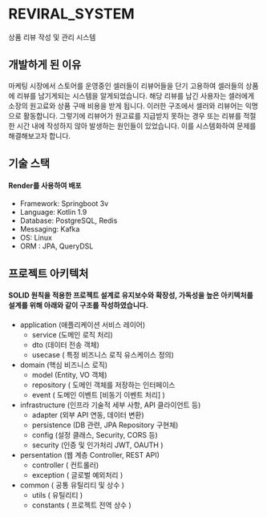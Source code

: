 # REVIRAL_SYSTEM
상품 리뷰 작성 및 관리 시스템

## 개발하게 된 이유
마케팅 시장에서 스토어를 운영중인 셀러들이 리뷰어들을 단기 고용하여 셀러들의 상품에 리뷰를 남기게되는 시스템을 알게되었습니다.
해당 리뷰를 남긴 사용자는 셀러에게 소장의 원고료와 상품 구매 비용을 받게 됩니다. 
이러한 구조에서 셀러와 리뷰어는 익명으로 활동합니다. 그렇기에 리뷰어가 원고료를 지급받지 못하는 경우 또는 리뷰를 적절한 시간 내에
작성하지 않아 발생하는 원인들이 있었습니다. 이를 시스템화하여 문제를 해결해보고자 합니다.

## 기술 스택
#### Render를 사용하여 배포
  - Framework: Springboot 3v
  - Language: Kotlin 1.9
  - Database: PostgreSQL, Redis
  - Messaging: Kafka
  - OS: Linux
  - ORM : JPA, QueryDSL

## 프로젝트 아키텍처
#### SOLID 원칙을 적용한 프로젝트 설계로 유지보수와 확장성, 가독성을 높은 아키텍처를 설계를 위해 아래와 같이 구조를 작성하였습니다.
- application (애플리케이션 서비스 레이어)
  - service (도메인 로직 처리)
  - dto (데이터 전송 객체)
  - usecase ( 특정 비즈니스 로직 유스케이스 정의)
- domain (핵심 비즈니스 로직)
  - model (Entity, VO 객체)
  - repository ( 도메인 객체를 저장하는 인터페이스
  - event ( 도메인 이벤트 [비동기 이벤트 처리] )
- infrastructure (인프라 기술적 세부 사항, API 클라이언트 등)
  - adapter (외부 API 연동, 데이터 변환)
  - persistence (DB 관련, JPA Repository 구현체)
  - config (설정 클래스, Security, CORS 등)
  - security (인증 및 인가처리 JWT, OAUTH )
- persentation (웹 계층 Controller, REST API)
  - controller ( 컨트롤러)
  - exception ( 글로벌 예외처리 )
- common ( 공통 유틸리티 및 상수 )
  - utils ( 유틸리티 )
  - constants ( 프로젝트 전역 상수 )

 
  
